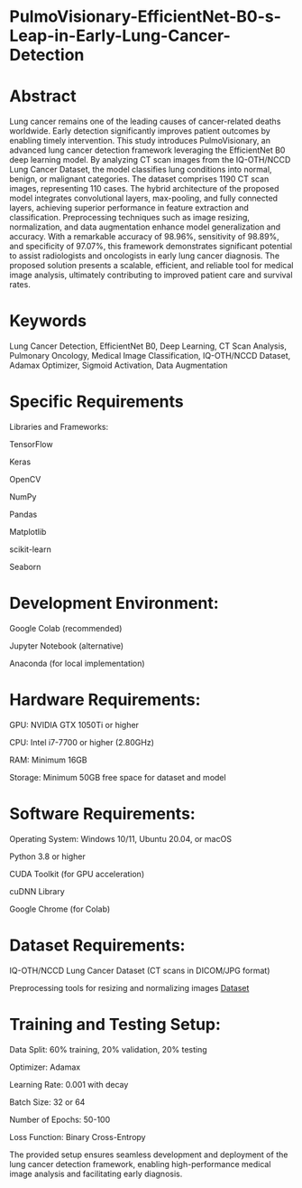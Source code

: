 # PulmoVisionary-EfficientNet-B0-s-Leap-in-Early-Lung-Cancer-Detection




# Abstract
Lung cancer remains one of the leading causes of cancer-related deaths worldwide. Early detection significantly improves patient outcomes by enabling timely intervention. This study introduces PulmoVisionary, an advanced lung cancer detection framework leveraging the EfficientNet B0 deep learning model. By analyzing CT scan images from the IQ-OTH/NCCD Lung Cancer Dataset, the model classifies lung conditions into normal, benign, or malignant categories. The dataset comprises 1190 CT scan images, representing 110 cases. The hybrid architecture of the proposed model integrates convolutional layers, max-pooling, and fully connected layers, achieving superior performance in feature extraction and classification. Preprocessing techniques such as image resizing, normalization, and data augmentation enhance model generalization and accuracy. With a remarkable accuracy of 98.96%, sensitivity of 98.89%, and specificity of 97.07%, this framework demonstrates significant potential to assist radiologists and oncologists in early lung cancer diagnosis. The proposed solution presents a scalable, efficient, and reliable tool for medical image analysis, ultimately contributing to improved patient care and survival rates.




# Keywords
Lung Cancer Detection, EfficientNet B0, Deep Learning, CT Scan Analysis, Pulmonary Oncology, Medical Image Classification, IQ-OTH/NCCD Dataset, Adamax Optimizer, Sigmoid Activation, Data Augmentation



# Specific Requirements

Libraries and Frameworks:

TensorFlow

Keras

OpenCV

NumPy

Pandas

Matplotlib

scikit-learn

Seaborn




# Development Environment:

Google Colab (recommended)

Jupyter Notebook (alternative)

Anaconda (for local implementation)




# Hardware Requirements:

GPU: NVIDIA GTX 1050Ti or higher

CPU: Intel i7-7700 or higher (2.80GHz)

RAM: Minimum 16GB

Storage: Minimum 50GB free space for dataset and model




# Software Requirements:

Operating System: Windows 10/11, Ubuntu 20.04, or macOS

Python 3.8 or higher

CUDA Toolkit (for GPU acceleration)

cuDNN Library

Google Chrome (for Colab)




# Dataset Requirements:

IQ-OTH/NCCD Lung Cancer Dataset (CT scans in DICOM/JPG format)

Preprocessing tools for resizing and normalizing images
[Dataset](https://www.kaggle.com/datasets/adityamahimkar/iqothnccd-lung-cancer-dataset) 



# Training and Testing Setup:

Data Split: 60% training, 20% validation, 20% testing

Optimizer: Adamax

Learning Rate: 0.001 with decay

Batch Size: 32 or 64

Number of Epochs: 50-100

Loss Function: Binary Cross-Entropy

The provided setup ensures seamless development and deployment of the lung cancer detection framework, enabling high-performance medical image analysis and facilitating early diagnosis.
